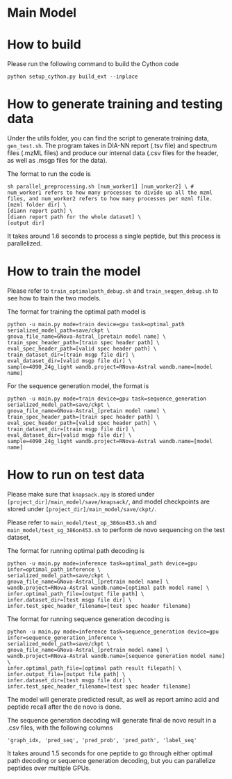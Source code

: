# Main Model

# How to build
Please run the following command to build the Cython code

``python setup_cython.py build_ext --inplace``

# How to generate training and testing data

Under the utils folder, you can find the script to generate training data, ``gen_test.sh``. The program takes in DIA-NN report (.tsv file) and spectrum files (.mzML files) and produce our internal data (.csv files for the header, as well as .msgp files for the data).

The format to run the code is 

```
sh parallel_preprocessing.sh [num_worker1] [num_worker2] \ # num_worker1 refers to how many processes to divide up all the mzml files, and num_worker2 refers to how many processes per mzml file.
[mzml folder dir] \
[diann report path] \
[diann report path for the whole dataset] \
[output dir]
```

It takes around 1.6 seconds to process a single peptide, but this process is parallelized.

# How to train the model

Please refer to ``train_optimalpath_debug.sh`` and ``train_seqgen_debug.sh`` to see how to train the two models. 

The format for training the optimal path model is
```
python -u main.py mode=train device=gpu task=optimal_path serialized_model_path=save/ckpt \
gnova_file_name=GNova-Astral_[pretain model name] \
train_spec_header_path=[train spec header path] \
eval_spec_header_path=[valid spec header path] \
train_dataset_dir=[train msgp file dir] \
eval_dataset_dir=[valid msgp file dir] \
sample=4090_24g_light wandb.project=RNova-Astral wandb.name=[model name]
```

For the sequence generation model, the format is
```
python -u main.py mode=train device=gpu task=sequence_generation serialized_model_path=save/ckpt \
gnova_file_name=GNova-Astral_[pretain model name] \
train_spec_header_path=[train spec header path] \
eval_spec_header_path=[valid spec header path] \
train_dataset_dir=[train msgp file dir] \
eval_dataset_dir=[valid msgp file dir] \
sample=4090_24g_light wandb.project=RNova-Astral wandb.name=[model name]
```

# How to run on test data

Please make sure that ``knapsack.npy`` is stored under ``[project_dir]/main_model/save/knapsack/``, and model checkpoints are stored under ``[project_dir]/main_model/save/ckpt/``.

Please refer to 
``
main_model/test_op_386on453.sh
``
and
``
main_model/test_sg_386on453.sh
``
to perform de novo sequencing on the test dataset,

The format for running optimal path decoding is 
```
python -u main.py mode=inference task=optimal_path device=gpu infer=optimal_path_inference \
serialized_model_path=save/ckpt \
gnova_file_name=GNova-Astral_[pretrain model name] \
wandb.project=RNova-Astral wandb.name=[optimal path model name] \
infer.optimal_path_file=[output file path] \
infer.dataset_dir=[test msgp file dir] \
infer.test_spec_header_filename=[test spec header filename]
```

The format for running sequence generation decoding is
```
python -u main.py mode=inference task=sequence_generation device=gpu infer=sequence_generation_inference \
serialized_model_path=save/ckpt \
gnova_file_name=GNova-Astral_[pretrain model name] \
wandb.project=RNova-Astral wandb.name=[sequence generation model name] \
infer.optimal_path_file=[optimal path result filepath] \
infer.output_file=[output file path] \
infer.dataset_dir=[test msgp file dir] \
infer.test_spec_header_filename=[test spec header filename]
```

The model will generate predicted result, as well as report amino acid and peptide recall after the de novo is done.

The sequence generation decoding will generate final de novo result in a .csv files, with the following columns
```
'graph_idx, 'pred_seq', 'pred_prob', 'pred_path', 'label_seq'
```

It takes around 1.5 seconds for one peptide to go through either optimal path decoding or sequence generation decoding, but you can parallelize peptides over multiple GPUs.
